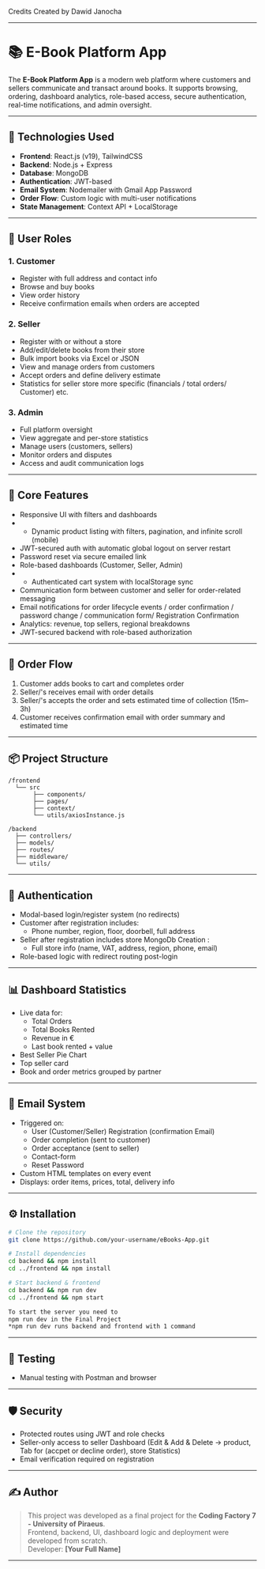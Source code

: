 Credits
Created by Dawid Janocha 

---

# 📚 E-Book Platform App

The **E-Book Platform App** is a modern web platform where customers and sellers communicate and transact around books. It supports browsing, ordering, dashboard analytics, role-based access, secure authentication, real-time notifications, and admin oversight.

---

## 🔧 Technologies Used

- **Frontend**: React.js (v19), TailwindCSS
- **Backend**: Node.js + Express
- **Database**: MongoDB
- **Authentication**: JWT-based
- **Email System**: Nodemailer with Gmail App Password
- **Order Flow**: Custom logic with multi-user notifications
- **State Management**: Context API + LocalStorage

---

## 👥 User Roles

### 1. Customer
- Register with full address and contact info
- Browse and buy books
- View order history
- Receive confirmation emails when orders are accepted

### 2. Seller
- Register with or without a store
- Add/edit/delete books from their store
- Bulk import books via Excel or JSON
- View and manage orders from customers
- Accept orders and define delivery estimate
- Statistics for seller store more specific (financials / total orders/ Customer) etc.

### 3. Admin
- Full platform oversight  
- View aggregate and per-store statistics  
- Manage users (customers, sellers)  
- Monitor orders and disputes  
- Access and audit communication logs  

---

## 🧩 Core Features


- Responsive UI with filters and dashboards
- - Dynamic product listing with filters, pagination, and infinite scroll (mobile)
- JWT-secured auth with automatic global logout on server restart  
- Password reset via secure emailed link  
- Role-based dashboards (Customer, Seller, Admin)
- - Authenticated cart system with localStorage sync
- Communication form between customer and seller for order-related messaging  
- Email notifications for order lifecycle events / order confirmation / password change / communication form/ Registration Confirmation  
- Analytics: revenue, top sellers, regional breakdowns  
- JWT-secured backend with role-based authorization

---

## 🔄 Order Flow

1. Customer adds books to cart and completes order
2. Seller/'s receives email with order details
3. Seller/'s accepts the order and sets estimated time of  collection (15m–3h)
4. Customer receives confirmation email with order summary and estimated time

---

## 📦 Project Structure

```
/frontend
  └── src
       ├── components/
       ├── pages/
       ├── context/
       └── utils/axiosInstance.js

/backend
  ├── controllers/
  ├── models/
  ├── routes/
  ├── middleware/
  └── utils/
```

---

## 🔐 Authentication

- Modal-based login/register system (no redirects)
- Customer after registration includes:
  - Phone number, region, floor, doorbell, full address
- Seller after registration includes store MongoDb Creation :
  - Full store info (name, VAT, address, region, phone, email)
- Role-based logic with redirect routing post-login

---

## 📊 Dashboard Statistics

- Live data for:
  - Total Orders
  - Total Books Rented
  - Revenue in €
  - Last book rented + value
- Best Seller Pie Chart
- Top seller card
- Book and order metrics grouped by partner

---

## 📩 Email System

- Triggered on:
  - User (Customer/Seller) Registration (confirmation  Email)
  - Order completion (sent to customer)
  - Order acceptance (sent to seller)
  - Contact-form
  - Reset Password
- Custom HTML templates on every event
- Displays: order items, prices, total, delivery info

---

## ⚙️ Installation

```bash
# Clone the repository
git clone https://github.com/your-username/eBooks-App.git

# Install dependencies
cd backend && npm install
cd ../frontend && npm install

# Start backend & frontend
cd backend && npm run dev
cd ../frontend && npm start

To start the server you need to
npm run dev in the Final Project 
*npm run dev runs backend and frontend with 1 command 
```

---

## 🧪 Testing

- Manual testing with Postman and browser

---

## 🛡️ Security

- Protected routes using JWT and role checks
- Seller-only access to seller Dashboard (Edit & Add & Delete -> product, Tab for (accpet or decline order), store Statistics)
- Email verification required on registration

---

## ✍️ Author

> This project was developed as a final project for the **Coding Factory 7 - University of Piraeus**.  
> Frontend, backend, UI, dashboard logic and deployment were developed from scratch.  
> Developer: **[Your Full Name]**  

---
